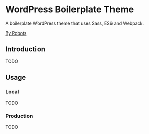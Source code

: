 # WordPress Boilerplate Theme
A boilerplate WordPress theme that uses Sass, ES6 and Webpack.

[By Robots](https://by-robots.com)

## Introduction
TODO

## Usage
### Local
TODO

### Production
TODO
